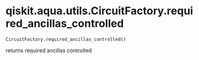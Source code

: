 # qiskit.aqua.utils.CircuitFactory.required\_ancillas\_controlled

`CircuitFactory.required_ancillas_controlled()`

returns required ancillas controlled
